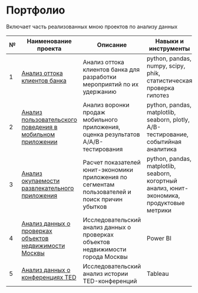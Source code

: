 # Портфолио
Включает часть реализованных мною проектов по анализу данных

| № | Наименование проекта | Описание | Навыки и инструменты |
| ------------- | ------------- | ------------- | ------------- |
| 1 | [Анализ оттока клиентов банка](https://github.com/Luobov/Portfolio/tree/main/%D0%90%D0%BD%D0%B0%D0%BB%D0%B8%D0%B7%20%D0%BE%D1%82%D1%82%D0%BE%D0%BA%D0%B0%20%D0%BA%D0%BB%D0%B8%D0%B5%D0%BD%D1%82%D0%BE%D0%B2) | Анализ оттока клиентов банка для разработки мероприятий по их удержанию  | python, pandas, numpy, scipy, phik, статистическая проверка гипотез |
| 2 | [Анализ пользовательского поведения в мобильном приложении](https://github.com/Luobov/Portfolio/tree/main/%D0%90%D0%BD%D0%B0%D0%BB%D0%B8%D0%B7%20%D0%BF%D0%BE%D0%BB%D1%8C%D0%B7%D0%BE%D0%B2%D0%B0%D1%82%D0%B5%D0%BB%D1%8C%D1%81%D0%BA%D0%BE%D0%B3%D0%BE%20%D0%BF%D0%BE%D0%B2%D0%B5%D0%B4%D0%B5%D0%BD%D0%B8%D1%8F%20%D0%B2%20%D0%BC%D0%BE%D0%B1%D0%B8%D0%BB%D1%8C%D0%BD%D0%BE%D0%BC%20%D0%BF%D1%80%D0%B8%D0%BB%D0%BE%D0%B6%D0%B5%D0%BD%D0%B8%D0%B8)  | Анализ воронки продаж мобильного приложения, оценка результатов А/А/В-тестирования | python, pandas, matplotlib, seaborn, plotly, A/B-тестирование, событийная аналитика |
| 3 | [Анализ окупаемости развлекательного приложения](https://github.com/Luobov/Portfolio/tree/main/%D0%90%D0%BD%D0%B0%D0%BB%D0%B8%D0%B7%20%D0%BE%D0%BA%D1%83%D0%BF%D0%B0%D0%B5%D0%BC%D0%BE%D1%81%D1%82%D0%B8%20%D0%BF%D1%80%D0%B8%D0%BB%D0%BE%D0%B6%D0%B5%D0%BD%D0%B8%D1%8F)| Расчет показателей юнит-экономики приложения по сегментам пользователей и поиск причин убытков | python, pandas, matplotlib, seaborn, когортный анализ, юнит-экономика, продуктовые метрики |
| 4 | [Анализ данных о проверках объектов недвижимости Москвы](https://disk.yandex.ru/d/BSuN_j7GbPDkeg)| Исследовательский анализ данных о проверках объектов недвижимости города Москвы | Power BI |
| 5 | [Анализ данных о конференциях TED](https://public.tableau.com/shared/ZY8CBSDDK?:display_count=n&:origin=viz_share_link)| Исследовательский анализ истории TED-конференций  | Tableau |
